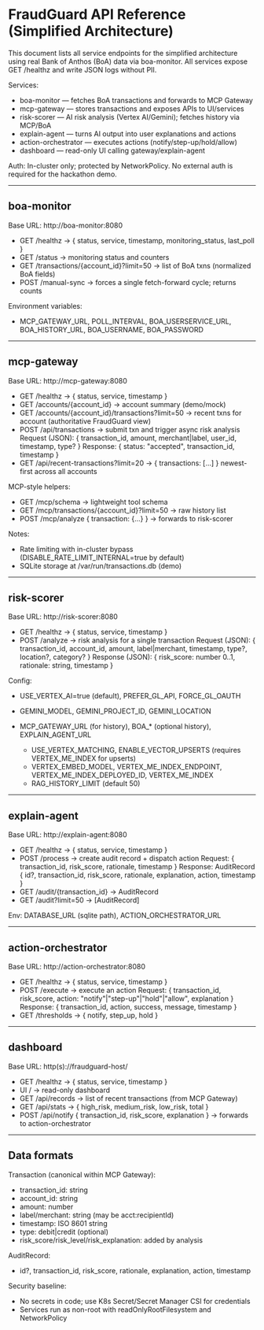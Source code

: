 # FraudGuard API Reference (Simplified Architecture)

This document lists all service endpoints for the simplified architecture using real Bank of Anthos (BoA) data via boa-monitor. All services expose GET /healthz and write JSON logs without PII.

Services:
- boa-monitor — fetches BoA transactions and forwards to MCP Gateway
- mcp-gateway — stores transactions and exposes APIs to UI/services
- risk-scorer — AI risk analysis (Vertex AI/Gemini); fetches history via MCP/BoA
- explain-agent — turns AI output into user explanations and actions
- action-orchestrator — executes actions (notify/step-up/hold/allow)
- dashboard — read-only UI calling gateway/explain-agent

Auth: In-cluster only; protected by NetworkPolicy. No external auth is required for the hackathon demo.

---
## boa-monitor
Base URL: http://boa-monitor:8080

- GET /healthz → { status, service, timestamp, monitoring_status, last_poll }
- GET /status → monitoring status and counters
- GET /transactions/{account_id}?limit=50 → list of BoA txns (normalized BoA fields)
- POST /manual-sync → forces a single fetch-forward cycle; returns counts

Environment variables:
- MCP_GATEWAY_URL, POLL_INTERVAL, BOA_USERSERVICE_URL, BOA_HISTORY_URL, BOA_USERNAME, BOA_PASSWORD

---
## mcp-gateway
Base URL: http://mcp-gateway:8080

- GET /healthz → { status, service, timestamp }
- GET /accounts/{account_id} → account summary (demo/mock)
- GET /accounts/{account_id}/transactions?limit=50 → recent txns for account (authoritative FraudGuard view)
- POST /api/transactions → submit txn and trigger async risk analysis
  Request (JSON): { transaction_id, amount, merchant|label, user_id, timestamp, type? }
  Response: { status: "accepted", transaction_id, timestamp }
- GET /api/recent-transactions?limit=20 → { transactions: [...] } newest-first across all accounts

MCP-style helpers:
- GET /mcp/schema → lightweight tool schema
- GET /mcp/transactions/{account_id}?limit=50 → raw history list
- POST /mcp/analyze { transaction: {...} } → forwards to risk-scorer

Notes:
- Rate limiting with in-cluster bypass (DISABLE_RATE_LIMIT_INTERNAL=true by default)
- SQLite storage at /var/run/transactions.db (demo)

---
## risk-scorer
Base URL: http://risk-scorer:8080

- GET /healthz → { status, service, timestamp }
- POST /analyze → risk analysis for a single transaction
  Request (JSON):
  {
    transaction_id, account_id, amount, label|merchant, timestamp,
    type?, location?, category?
  }
  Response (JSON): { risk_score: number 0..1, rationale: string, timestamp }

Config:
- USE_VERTEX_AI=true (default), PREFER_GL_API, FORCE_GL_OAUTH
- GEMINI_MODEL, GEMINI_PROJECT_ID, GEMINI_LOCATION
- MCP_GATEWAY_URL (for history), BOA_* (optional history), EXPLAIN_AGENT_URL

  - USE_VERTEX_MATCHING, ENABLE_VECTOR_UPSERTS (requires VERTEX_ME_INDEX for upserts)
  - VERTEX_EMBED_MODEL, VERTEX_ME_INDEX_ENDPOINT, VERTEX_ME_INDEX_DEPLOYED_ID, VERTEX_ME_INDEX
  - RAG_HISTORY_LIMIT (default 50)

---
## explain-agent
Base URL: http://explain-agent:8080

- GET /healthz → { status, service, timestamp }
- POST /process → create audit record + dispatch action
  Request: { transaction_id, risk_score, rationale, timestamp }
  Response: AuditRecord { id?, transaction_id, risk_score, rationale, explanation, action, timestamp }
- GET /audit/{transaction_id} → AuditRecord
- GET /audit?limit=50 → [AuditRecord]

Env: DATABASE_URL (sqlite path), ACTION_ORCHESTRATOR_URL

---
## action-orchestrator
Base URL: http://action-orchestrator:8080

- GET /healthz → { status, service, timestamp }
- POST /execute → execute an action
  Request: { transaction_id, risk_score, action: "notify"|"step-up"|"hold"|"allow", explanation }
  Response: { transaction_id, action, success, message, timestamp }
- GET /thresholds → { notify, step_up, hold }

---
## dashboard
Base URL: http(s)://fraudguard-host/

- GET /healthz → { status, service, timestamp }
- UI / → read-only dashboard
- GET /api/records → list of recent transactions (from MCP Gateway)
- GET /api/stats → { high_risk, medium_risk, low_risk, total }
- POST /api/notify { transaction_id, risk_score, explanation } → forwards to action-orchestrator

---
## Data formats
Transaction (canonical within MCP Gateway):
- transaction_id: string
- account_id: string
- amount: number
- label/merchant: string (may be acct:recipientId)
- timestamp: ISO 8601 string
- type: debit|credit (optional)
- risk_score/risk_level/risk_explanation: added by analysis

AuditRecord:
- id?, transaction_id, risk_score, rationale, explanation, action, timestamp

Security baseline:
- No secrets in code; use K8s Secret/Secret Manager CSI for credentials
- Services run as non-root with readOnlyRootFilesystem and NetworkPolicy

